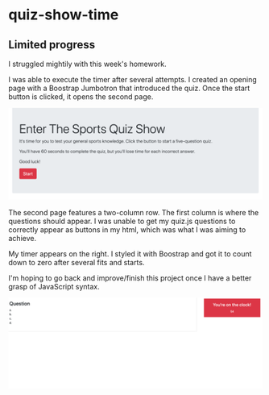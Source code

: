 # quiz-show-time
## Limited progress
I struggled mightily with this week's homework. 

I was able to execute the timer after several attempts. I created an opening page with a Boostrap Jumbotron that introduced the quiz. Once the start button is clicked, it opens the second page.

![ScreenShot](https://raw.githubusercontent.com/stmiller57/quiz-show-time/master/Assets/Intro.jpg)

The second page features a two-column row. The first column is where the questions should appear. I was unable to get my quiz.js questions to correctly appear as buttons in my html, which was what I was aiming to achieve. 

My timer appears on the right. I styled it with Boostrap and got it to count down to zero after several fits and starts. 

I'm hoping to go back and improve/finish this project once I have a better grasp of JavaScript syntax. 

![ScreenShot](https://raw.githubusercontent.com/stmiller57/quiz-show-time/master/Assets/Timer.jpg)
